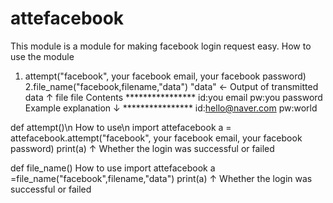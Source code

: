 # attefacebook
This module is a module for making facebook login request easy.
How to use the module
1. attempt("facebook", your facebook email, your facebook password)
2.file_name("facebook,filename,"data") "data" <- Output of transmitted data
                         ↑
                       file 
              file Contents 
             ****************
              id:you email
              pw:you password
              Example explanation ↓
             ****************
             id:hello@naver.com
             pw:world
            
def attempt()\n
How to use\n
import attefacebook
a = attefacebook.attempt("facebook", your facebook email, your facebook password)
print(a)
↑
Whether the login was successful or failed

def file_name()
How to use
import attefacebook
a =file_name("facebook",filename,"data")
print(a)
↑
Whether the login was successful or failed











